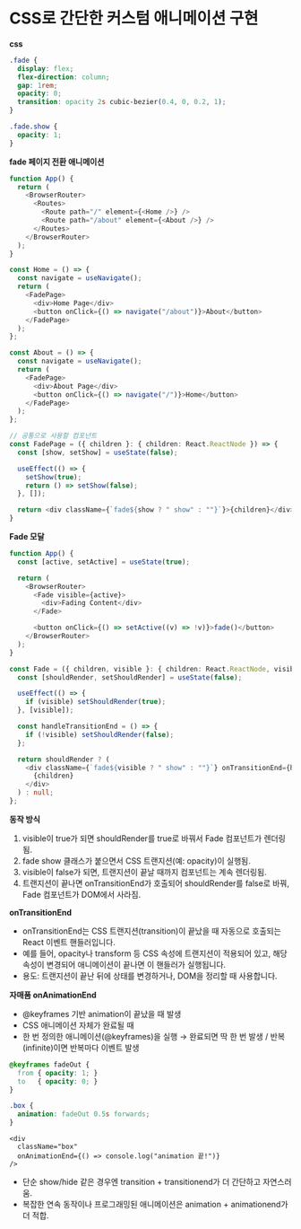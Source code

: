 # CSS로 간단한 커스텀 애니메이션 구현

**css**
```css
.fade {
  display: flex;
  flex-direction: column;
  gap: 1rem;
  opacity: 0;
  transition: opacity 2s cubic-bezier(0.4, 0, 0.2, 1);
}

.fade.show {
  opacity: 1;
}
```

**fade 페이지 전환 애니메이션** 
```ts
function App() {
  return (
    <BrowserRouter>
      <Routes>
        <Route path="/" element={<Home />} />
        <Route path="/about" element={<About />} />
      </Routes>
    </BrowserRouter>
  );
}

const Home = () => {
  const navigate = useNavigate();
  return (
    <FadePage>
      <div>Home Page</div>
      <button onClick={() => navigate("/about")}>About</button>
    </FadePage>
  );
};

const About = () => {
  const navigate = useNavigate();
  return (
    <FadePage>
      <div>About Page</div>
      <button onClick={() => navigate("/")}>Home</button>
    </FadePage>
  );
};

// 공통으로 사용할 컴포넌트
const FadePage = ({ children }: { children: React.ReactNode }) => {
  const [show, setShow] = useState(false);

  useEffect(() => {
    setShow(true);
    return () => setShow(false);
  }, []);

  return <div className={`fade${show ? " show" : ""}`}>{children}</div>;
}
```

**Fade 모달**

```ts
function App() {
  const [active, setActive] = useState(true);

  return (
    <BrowserRouter>
      <Fade visible={active}>
        <div>Fading Content</div>
      </Fade>

      <button onClick={() => setActive((v) => !v)}>fade()</button>
    </BrowserRouter>
  );
}

const Fade = ({ children, visible }: { children: React.ReactNode, visible: boolean }) => {
  const [shouldRender, setShouldRender] = useState(false);

  useEffect(() => {
    if (visible) setShouldRender(true);
  }, [visible]);

  const handleTransitionEnd = () => {
    if (!visible) setShouldRender(false);
  };

  return shouldRender ? (
    <div className={`fade${visible ? " show" : ""}`} onTransitionEnd={handleTransitionEnd}>
      {children}
    </div>
  ) : null;
};
```
**동작 방식**   
1. visible이 true가 되면 shouldRender를 true로 바꿔서 Fade 컴포넌트가 렌더링됨.  
2. fade show 클래스가 붙으면서 CSS 트랜지션(예: opacity)이 실행됨.   
3. visible이 false가 되면, 트랜지션이 끝날 때까지 컴포넌트는 계속 렌더링됨.   
4. 트랜지션이 끝나면 onTransitionEnd가 호출되어 shouldRender를 false로 바꿔, Fade 컴포넌트가 DOM에서 사라짐.


**onTransitionEnd**   
- onTransitionEnd는 CSS 트랜지션(transition)이 끝났을 때 자동으로 호출되는 React 이벤트 핸들러입니다.   
- 예를 들어, opacity나 transform 등 CSS 속성에 트랜지션이 적용되어 있고, 해당 속성이 변경되어 애니메이션이 끝나면 이 핸들러가 실행됩니다.  
- 용도: 트랜지션이 끝난 뒤에 상태를 변경하거나, DOM을 정리할 때 사용합니다.

**자매품 onAnimationEnd**
- @keyframes 기반 animation이 끝났을 때 발생
- CSS 애니메이션 자체가 완료될 때
- 한 번 정의한 애니메이션(@keyframes)을 실행 → 완료되면 딱 한 번 발생 / 반복(infinite)이면 반복마다 이벤트 발생

```css
@keyframes fadeOut {
  from { opacity: 1; }
  to   { opacity: 0; }
}

.box {
  animation: fadeOut 0.5s forwards;
}
```

```react
<div
  className="box"
  onAnimationEnd={() => console.log("animation 끝!")}
/>

```

- 단순 show/hide 같은 경우엔 transition + transitionend가 더 간단하고 자연스러움.
- 복잡한 연속 동작이나 프로그래밍된 애니메이션은 animation + animationend가 더 적합.
